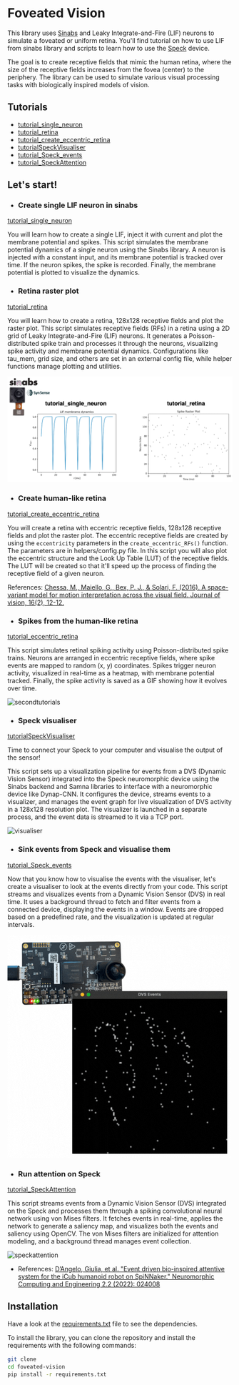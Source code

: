 # Foveated Vision

This library uses [Sinabs](https://sinabs.readthedocs.io/en/v2.0.0/) and Leaky Integrate-and-Fire (LIF) 
neurons to simulate a foveated or uniform retina. 
You'll find tutorial on how to use LIF from sinabs library and scripts to learn how to use the [Speck](https://www.synsense.ai/products/speck-2/) device. 

The goal is to create receptive fields that mimic the human retina, where the size
of the receptive fields increases from the fovea (center) to the periphery. 
The library can be used to simulate various
visual processing tasks with biologically inspired models of vision.

## Tutorials

- [tutorial_single_neuron](https://github.com/GiuliaDAngelo/foveated-vision/blob/main/tutorials/tutorial_single_neuron.py)
- [tutorial_retina](https://github.com/GiuliaDAngelo/foveated-vision/blob/main/tutorials/tutorialretina.py)
- [tutorial_create_eccentric_retina](https://github.com/GiuliaDAngelo/foveated-vision/blob/main/tutorials/tutorial_create_eccentric_retina.py)
- [tutorialSpeckVisualiser](https://github.com/GiuliaDAngelo/foveated-vision/blob/main/tutorials/tutorialSpeckVisualiser.py)
- [tutorial_Speck_events](https://github.com/GiuliaDAngelo/foveated-vision/blob/main/tutorials/tutorial_Speck_events.py)
- [tutorial_SpeckAttention](https://github.com/GiuliaDAngelo/foveated-vision/blob/main/tutorials/tutorial_Speckattention.py)

## Let's start! 

- ### Create single LIF neuron in sinabs

[tutorial_single_neuron](https://github.com/GiuliaDAngelo/foveated-vision/blob/main/tutorials/tutorial_single_neuron.py)

You will learn how to create a single LIF, inject it with current and plot the membrane potential and spikes.
This script simulates the membrane potential dynamics of a single neuron using the Sinabs library. 
A neuron is injected with a constant input, and its membrane potential is tracked over time. 
If the neuron spikes, the spike is recorded. Finally, the membrane potential is plotted to visualize the dynamics.

- ### Retina raster plot

[tutorial_retina](https://github.com/GiuliaDAngelo/foveated-vision/blob/main/tutorials/tutorialretina.py)

You will learn how to create a retina, 128x128 receptive fields and plot the raster plot.
This script simulates receptive fields (RFs) in a retina using a 2D grid of Leaky Integrate-and-Fire (LIF) neurons. 
It generates a Poisson-distributed spike train and processes it through the neurons, 
visualizing spike activity and membrane potential dynamics. Configurations like tau_mem, grid size, 
and others are set in an external config file, while helper functions manage plotting and utilities.

![firsttutorials](images/tutorialsingleneuronretina.png)

- ### Create human-like retina

[tutorial_create_eccentric_retina](https://github.com/GiuliaDAngelo/foveated-vision/blob/main/tutorials/tutorial_create_eccentric_retina.py)

You will create a retina with eccentric receptive fields, 128x128 receptive fields and plot the raster plot.
The eccentric receptive fields are created by using the `eccentricity` parameters in the `create_eccentric_RFs()` function.
The parameters are in helpers/config.py file.
In this script you will also plot the eccentric structure and the Look Up Table (LUT) of the receptive fields.
The LUT will be created so that it'll speed up the process of finding the receptive field of a given neuron.

References: [Chessa, M., Maiello, G., Bex, P. J., & Solari, F. (2016). A space-variant model for motion interpretation across the visual field. Journal of vision, 16(2), 12-12.](https://jov.arvojournals.org/article.aspx?articleid=2498961)


- ### Spikes from the human-like retina

[tutorial_eccentric_retina](https://github.com/GiuliaDAngelo/foveated-vision/blob/main/tutorials/tutorial_eccentric_retina.py)

This script simulates retinal spiking activity using Poisson-distributed spike trains. 
Neurons are arranged in eccentric receptive fields, where spike events are mapped to random (x, y) coordinates. 
Spikes trigger neuron activity, visualized in real-time as a heatmap, with membrane potential tracked. 
Finally, the spike activity is saved as a GIF showing how it evolves over time.

![secondtutorials](images/tutorialeccentricretina.gif)

- ### Speck visualiser

[tutorialSpeckVisualiser](https://github.com/GiuliaDAngelo/foveated-vision/blob/main/tutorials/tutorialSpeckVisualiser.py)

Time to connect your Speck to your computer and visualise the output of the sensor!

This script sets up a visualization pipeline for events from a DVS (Dynamic Vision Sensor) integrated
into the Speck neuromorphic device using the Sinabs backend and Samna libraries to interface with a neuromorphic device like Dynap-CNN. 
It configures the device, streams events to a visualizer, and manages the event graph for
live visualization of DVS activity in a 128x128 resolution plot.
The visualizer is launched in a separate process, and the event data is streamed to it via a TCP port.

![visualiser](https://github.com/GiuliaDAngelo/foveated-vision/blob/main/images/Speckvisualiser.gif)

- ### Sink events from Speck and visualise them

[tutorial_Speck_events](https://github.com/GiuliaDAngelo/foveated-vision/blob/main/tutorials/tutorial_Speck_events.py)

Now that you know how to visualise the events with the visualiser, let's create a visualiser to look at the events directly from your code. 
This script streams and visualizes events from a Dynamic Vision Sensor (DVS) in real time. 
It uses a background thread to fetch and filter events from a connected device, displaying the events in a window. 
Events are dropped based on a predefined rate, and the visualization is updated at regular intervals.


![SpeckEvents](https://github.com/GiuliaDAngelo/foveated-vision/blob/main/images/SpeckEvents.gif)


- ### Run attention on Speck

[tutorial_SpeckAttention](https://github.com/GiuliaDAngelo/foveated-vision/blob/main/tutorials/tutorial_Speckattention.py)

This script streams events from a Dynamic Vision Sensor (DVS) integrated on the Speck and processes them through a spiking convolutional neural network using von Mises filters.
It fetches events in real-time, applies the network to generate a saliency map, and visualizes both the events and saliency using OpenCV. 
The von Mises filters are initialized for attention modeling, and a background thread manages event collection.

![speckattention](https://github.com/GiuliaDAngelo/foveated-vision/blob/main/images/RealTimeAttentionSpeck.gif)

- References: [D’Angelo, Giulia, et al. "Event driven bio-inspired attentive system for the iCub humanoid robot on SpiNNaker." Neuromorphic Computing and Engineering 2.2 (2022): 024008](https://iopscience.iop.org/article/10.1088/2634-4386/ac6b50/meta)

## Installation
Have a look at the [requirements.txt](https://github.com/GiuliaDAngelo/foveated-vision/blob/main/requirements.txt) file to see the dependencies.

To install the library, you can clone the repository and install the requirements with the following commands:

```bash
git clone
cd foveated-vision
pip install -r requirements.txt
```

